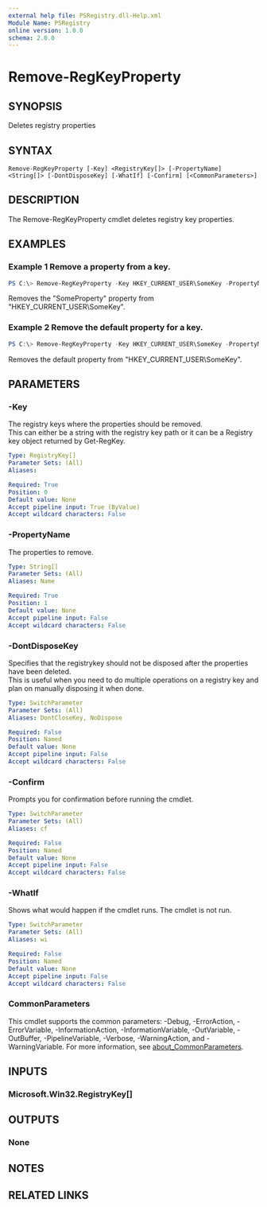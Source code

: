 ```yaml
---
external help file: PSRegistry.dll-Help.xml
Module Name: PSRegistry
online version: 1.0.0
schema: 2.0.0
---
```


# Remove-RegKeyProperty

## SYNOPSIS
Deletes registry properties

## SYNTAX

```
Remove-RegKeyProperty [-Key] <RegistryKey[]> [-PropertyName] <String[]> [-DontDisposeKey] [-WhatIf] [-Confirm] [<CommonParameters>]
```

## DESCRIPTION
The Remove-RegKeyProperty cmdlet deletes registry key properties.

## EXAMPLES

### Example 1 Remove a property from a key.
```powershell
PS C:\> Remove-RegKeyProperty -Key HKEY_CURRENT_USER\SomeKey -PropertyName "SomeProperty"
```

Removes the "SomeProperty" property from "HKEY_CURRENT_USER\SomeKey".

### Example 2 Remove the default property for a key.
```powershell
PS C:\> Remove-RegKeyProperty -Key HKEY_CURRENT_USER\SomeKey -PropertyName ""
```

Removes the default property from "HKEY_CURRENT_USER\SomeKey".

## PARAMETERS

### -Key
The registry keys where the properties should be removed.  
This can either be a string with the registry key path or it can be a Registry key object returned by Get-RegKey.

```yaml
Type: RegistryKey[]
Parameter Sets: (All)
Aliases:

Required: True
Position: 0
Default value: None
Accept pipeline input: True (ByValue)
Accept wildcard characters: False
```

### -PropertyName
The properties to remove.

```yaml
Type: String[]
Parameter Sets: (All)
Aliases: Name

Required: True
Position: 1
Default value: None
Accept pipeline input: False
Accept wildcard characters: False
```

### -DontDisposeKey
Specifies that the registrykey should not be disposed after the properties have been deleted.  
This is useful when you need to do multiple operations on a registry key and plan on manually disposing it when done.

```yaml
Type: SwitchParameter
Parameter Sets: (All)
Aliases: DontCloseKey, NoDispose

Required: False
Position: Named
Default value: None
Accept pipeline input: False
Accept wildcard characters: False
```



### -Confirm
Prompts you for confirmation before running the cmdlet.

```yaml
Type: SwitchParameter
Parameter Sets: (All)
Aliases: cf

Required: False
Position: Named
Default value: None
Accept pipeline input: False
Accept wildcard characters: False
```


### -WhatIf
Shows what would happen if the cmdlet runs.
The cmdlet is not run.

```yaml
Type: SwitchParameter
Parameter Sets: (All)
Aliases: wi

Required: False
Position: Named
Default value: None
Accept pipeline input: False
Accept wildcard characters: False
```

### CommonParameters
This cmdlet supports the common parameters: -Debug, -ErrorAction, -ErrorVariable, -InformationAction, -InformationVariable, -OutVariable, -OutBuffer, -PipelineVariable, -Verbose, -WarningAction, and -WarningVariable. For more information, see [about_CommonParameters](http://go.microsoft.com/fwlink/?LinkID=113216).

## INPUTS

### Microsoft.Win32.RegistryKey[]

## OUTPUTS

### None
## NOTES

## RELATED LINKS
